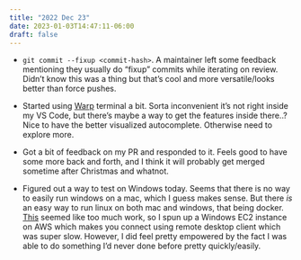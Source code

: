 ```yaml
---
title: "2022 Dec 23"
date: 2023-01-03T14:47:11-06:00
draft: false
---
```


- `git commit --fixup <commit-hash>`. A maintainer left some feedback mentioning they usually do “fixup” commits while iterating on review. Didn’t know this was a thing but that’s cool and more versatile/looks better than force pushes.

- Started using [Warp](https://www.warp.dev/) terminal a bit. Sorta inconvenient it’s not right inside my VS Code, but there’s maybe a way to get the features inside there..? Nice to have the better visualized autocomplete. Otherwise need to explore more.
- Got a bit of feedback on my PR and responded to it. Feels good to have some more back and forth, and I think it will probably get merged sometime after Christmas and whatnot.
- Figured out a way to test on Windows today. Seems that there is no way to easily run windows on a mac, which I guess makes sense. But there *is* an easy way to run linux on both mac and windows, that being docker. [This](https://github.com/StefanScherer/windows-docker-machine) seemed like too much work, so I spun up a Windows EC2 instance on AWS which makes you connect using remote desktop client which was super slow. However, I did feel pretty empowered by the fact I was able to do something I’d never done before pretty quickly/easily.